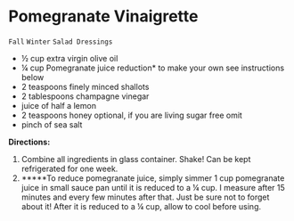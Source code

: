 # Pomegranate Vinaigrette

`Fall` `Winter` `Salad Dressings`

- ½ cup extra virgin olive oil
- ¼ cup Pomegranate juice reduction* to make your own see instructions below
- 2 teaspoons finely minced shallots
- 2 tablespoons champagne vinegar
- juice of half a lemon
- 2 teaspoons honey optional, if you are living sugar free omit
- pinch of sea salt

**Directions:**

1. Combine all ingredients in glass container. Shake! Can be kept refrigerated for one week.
2. *****To reduce pomegranate juice, simply simmer 1 cup pomegranate juice in small sauce pan until it is reduced to a ¼ cup. I measure after 15 minutes and every few minutes after that. Just be sure not to forget about it! After it is reduced to a ¼ cup, allow to cool before using.
